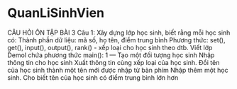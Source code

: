 # QuanLiSinhVien
CÂU HỎI ÔN TẬP BÀI 3
Câu 1: Xây dựng lớp học sinh, biết rằng mỗi học sinh có:
Thành phần dữ liệu: mã số, họ tên, điểm trung bình
Phương thức: set(), get(), input(), output(), rank() - xếp loại
cho học sinh theo dtb.
Viết lớp Demol chứa phương thức main():
1
—
Tạo một đối tượng học sinh
Nhập thông tin cho học sinh
Xuất thông tin cùng xếp loại của học sinh.
Đổi tên của học sinh thành một tên mới được nhập từ bàn phím
Nhập thêm một học sinh. Cho biết tên của học sinh có điểm trung bình
lớn hơn

